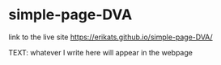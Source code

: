 # simple-page-DVA

link to the live site https://erikats.github.io/simple-page-DVA/

TEXT: whatever I write here will appear in the webpage
